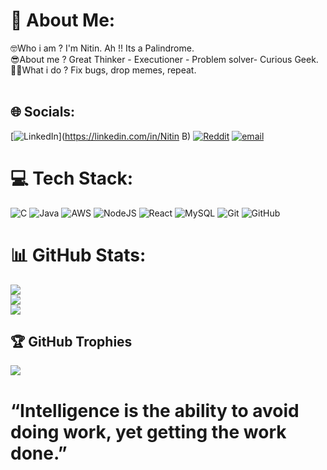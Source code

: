 # 💫 About Me:
🤓Who i am ?  I'm Nitin. Ah !! Its a Palindrome.<br>😎About me ? Great Thinker - Executioner - Problem solver- Curious Geek.<br>🏃‍♂️What i do ? Fix bugs, drop memes, repeat.<br><br>


## 🌐 Socials:
[![LinkedIn](https://img.shields.io/badge/LinkedIn-%230077B5.svg?logo=linkedin&logoColor=white)](https://linkedin.com/in/Nitin B) [![Reddit](https://img.shields.io/badge/Reddit-%23FF4500.svg?logo=Reddit&logoColor=white)](https://reddit.com/user/settings_javapy) [![email](https://img.shields.io/badge/Email-D14836?logo=gmail&logoColor=white)](mailto:nitinboopathy11@gmail.com) 

# 💻 Tech Stack:
![C](https://img.shields.io/badge/c-%2300599C.svg?style=flat&logo=c&logoColor=white) ![Java](https://img.shields.io/badge/java-%23ED8B00.svg?style=flat&logo=openjdk&logoColor=white) ![AWS](https://img.shields.io/badge/AWS-%23FF9900.svg?style=flat&logo=amazon-aws&logoColor=white) ![NodeJS](https://img.shields.io/badge/node.js-6DA55F?style=flat&logo=node.js&logoColor=white) ![React](https://img.shields.io/badge/react-%2320232a.svg?style=flat&logo=react&logoColor=%2361DAFB) ![MySQL](https://img.shields.io/badge/mysql-4479A1.svg?style=flat&logo=mysql&logoColor=white) ![Git](https://img.shields.io/badge/git-%23F05033.svg?style=flat&logo=git&logoColor=white) ![GitHub](https://img.shields.io/badge/github-%23121011.svg?style=flat&logo=github&logoColor=white)
# 📊 GitHub Stats:
![](https://github-readme-stats.vercel.app/api?username=Nitin1112&theme=vision-friendly-dark&hide_border=true&include_all_commits=true&count_private=true)<br/>
![](https://nirzak-streak-stats.vercel.app/?user=Nitin1112&theme=vision-friendly-dark&hide_border=true)<br/>
![](https://github-readme-stats.vercel.app/api/top-langs/?username=Nitin1112&theme=vision-friendly-dark&hide_border=true&include_all_commits=true&count_private=true&layout=compact)

## 🏆 GitHub Trophies
![](https://github-profile-trophy.vercel.app/?username=Nitin1112&theme=vision-friendly-dark&no-frame=true&no-bg=true&margin-w=4)

# “Intelligence is the ability to avoid doing work, yet getting the work done.”


<!-- Proudly created with GPRM ( https://gprm.itsvg.in ) -->
